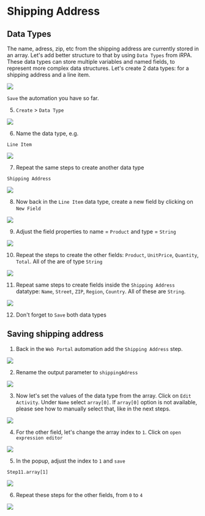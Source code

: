 # Shipping Address



## Data Types

The name, adress, zip, etc from the shipping address are currently stored in an array. Let's add better structure to that by using `Data Types` from iRPA. These data types can store multiple variables and named fields, to represent more complex data structures. Let's create 2 data types: for a shipping address and a line item.



![](images/0836.png)

`Save` the automation you have so far.


5. `Create` > `Data Type`

![](images/0827.png)

6. Name the data type, e.g.

```
Line Item
```

![](images/0828.png)

7. Repeat the same steps to create another data type 

```
Shipping Address
```


![](images/0829.png)

8. Now back in the `Line Item` data type, create a new field by clicking on `New Field`

![](images/0830.png)

9. Adjust the field properties to name = `Product` and type = `String` 

![](images/0831.png)

10. Repeat the steps to create the other fields: `Product`, `UnitPrice`, `Quantity`, `Total`. All of the are of type `String`


![](images/0832.png)

11. Repeat same steps to create fields inside the `Shipping Address` datatype: `Name`, `Street`, `ZIP`, `Region`, `Country`. All of these are `String`.

![](images/0833.png)

12. Don't forget to `Save` both data types

## Saving shipping address

1. Back in the `Web Portal` automation add the `Shipping Address` step. 


![](images/0834.png)

2. Rename the output parameter to `shippingAdress`


![](images/0835.png)

3. Now let's set the values of the data type from the array. Click on `Edit Activity`. Under `Name` select `array[0]`. If `array[0]` option is not available, please see how to manually select that, like in the next steps.

![](images/0837.png)

4. For the other field, let's change the array index to `1`. Click on `open expression editor`


![](images/0838.png)

5. In the popup, adjust the index to `1` and `save`

```
Step11.array[1]
```

![](images/0839.png)

6. Repeat these steps for the other fields, from `0` to `4`


![](images/0840.png)